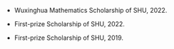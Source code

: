 
- Wuxinghua Mathematics Scholarship of SHU, 2022.

- First-prize Scholarship of SHU, 2022.

- First-prize Scholarship of SHU, 2019.
